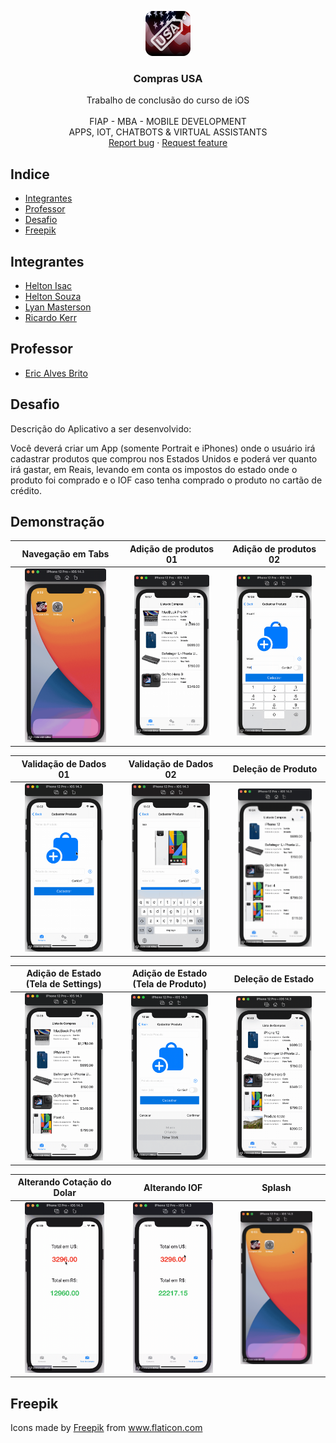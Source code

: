 <p align="center">
  <a>
    <img src="docs/media/icon.png" alt="Logo" width=72 height=72>
  </a>

  <h3 align="center">Compras USA</h3>

  <p align="center">
    Trabalho de conclusão do curso de iOS
    <br>
    <br>
    FIAP - MBA - MOBILE DEVELOPMENT
    <br>
    APPS, IOT, CHATBOTS & VIRTUAL ASSISTANTS
    <br>
    <a href="https://github.com/helton-isac/HeltonHeltonLyanRicardo/issues/new?template=bug.md">Report bug</a>
    ·
    <a href="https://github.com/helton-isac/HeltonHeltonLyanRicardo/issues/new?template=feature.md&labels=feature">Request feature</a>
  </p>
</p>


## Indice

- [Integrantes](#integrantes)
- [Professor](#professor)
- [Desafio](#desafio)
- [Freepik](#freepik)

## Integrantes
- [Helton Isac](https://github.com/helton-isac)
- [Helton Souza](https://github.com/heltonss)
- [Lyan Masterson](https://github.com/lyanmaster)
- [Ricardo Kerr](https://github.com/RicardoKerr)

## Professor
- [Eric Alves Brito](https://github.com/ericalvesbrito)

## Desafio

Descrição do Aplicativo a ser desenvolvido:

Você deverá criar um App (somente Portrait e iPhones) onde o usuário irá cadastrar produtos que comprou nos Estados Unidos e poderá ver quanto irá gastar, em Reais, levando em conta os impostos do estado onde o produto foi comprado e o IOF caso tenha comprado o produto no cartão de crédito.

## Demonstração

| Navegação em Tabs                                | Adição de produtos 01                           | Adição de produtos 02                           |
| :----------------------------------------------: | :---------------------------------------------: | :---------------------------------------------: |
|<img src="docs/media/TabNavigation.gif" width=80%>|<img src="docs/media/AddProduct01.gif" width=80%>|<img src="docs/media/AddProduct02.gif" width=80%>|

| Validação de Dados 01                           | Validação de Dados 02                           | Deleção de Produto                               |
| :---------------------------------------------: | :---------------------------------------------: | :----------------------------------------------: |
|<img src="docs/media/Validation01.gif" width=80%>|<img src="docs/media/Validation02.gif" width=80%>|<img src="docs/media/DeleteProduct.gif" width=80%>|

| Adição de Estado (Tela de Settings)           | Adição de Estado (Tela de Produto)            | Deleção de Estado                              | 
| :-------------------------------------------: | :-------------------------------------------: | :--------------------------------------------: |
|<img src="docs/media/AddState01.gif" width=80%>|<img src="docs/media/AddState02.gif" width=80%>|<img src="docs/media/DeleteState.gif" width=80%>|

| Alterando Cotação do Dolar                         | Alterando IOF                                | Splash                                    |
| :------------------------------------------------: | :------------------------------------------: | :---------------------------------------: |
|<img src="docs/media/ChangeQuotation.gif" width=80%>|<img src="docs/media/ChangeIOF.gif" width=80%>|<img src="docs/media/Splash.gif" width=80%>|

## Freepik

<div>Icons made by <a href="https://www.flaticon.com/authors/freepik" title="Freepik">Freepik</a> from <a href="https://www.flaticon.com/" title="Flaticon">www.flaticon.com</a></div>